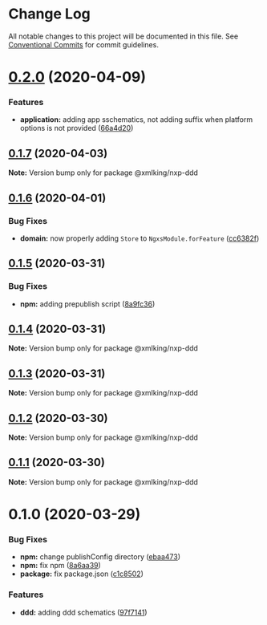 # Change Log

All notable changes to this project will be documented in this file.
See [Conventional Commits](https://conventionalcommits.org) for commit guidelines.

# [0.2.0](https://github.com/xmlking/nxp/compare/@xmlking/nxp-ddd@0.1.7...@xmlking/nxp-ddd@0.2.0) (2020-04-09)


### Features

* **application:** adding app sschematics, not adding suffix when platform options is not provided ([66a4d20](https://github.com/xmlking/nxp/commit/66a4d20cfc00b39c7ae4c582346ba7092a927cd2))





## [0.1.7](https://github.com/xmlking/nxp/compare/@xmlking/nxp-ddd@0.1.6...@xmlking/nxp-ddd@0.1.7) (2020-04-03)

**Note:** Version bump only for package @xmlking/nxp-ddd





## [0.1.6](https://github.com/xmlking/nxp/compare/@xmlking/nxp-ddd@0.1.5...@xmlking/nxp-ddd@0.1.6) (2020-04-01)


### Bug Fixes

* **domain:** now properly adding `Store` to `NgxsModule.forFeature` ([cc6382f](https://github.com/xmlking/nxp/commit/cc6382f6a72a5916555d52781f02c736ec967006))





## [0.1.5](https://github.com/xmlking/nxp/compare/@xmlking/nxp-ddd@0.1.4...@xmlking/nxp-ddd@0.1.5) (2020-03-31)


### Bug Fixes

* **npm:** adding prepublish script ([8a9fc36](https://github.com/xmlking/nxp/commit/8a9fc364aa150013474e665a1ca58c91115ed663))





## [0.1.4](https://github.com/xmlking/nxp/compare/@xmlking/nxp-ddd@0.1.3...@xmlking/nxp-ddd@0.1.4) (2020-03-31)

**Note:** Version bump only for package @xmlking/nxp-ddd





## [0.1.3](https://github.com/xmlking/nxp/compare/@xmlking/nxp-ddd@0.1.2...@xmlking/nxp-ddd@0.1.3) (2020-03-31)

**Note:** Version bump only for package @xmlking/nxp-ddd





## [0.1.2](https://github.com/xmlking/nxp/compare/@xmlking/nxp-ddd@0.1.1...@xmlking/nxp-ddd@0.1.2) (2020-03-30)

**Note:** Version bump only for package @xmlking/nxp-ddd





## [0.1.1](https://github.com/xmlking/nxp/compare/@xmlking/nxp-ddd@0.1.0...@xmlking/nxp-ddd@0.1.1) (2020-03-30)

**Note:** Version bump only for package @xmlking/nxp-ddd





# 0.1.0 (2020-03-29)


### Bug Fixes

* **npm:** change publishConfig directory ([ebaa473](https://github.com/xmlking/nxp/commit/ebaa473ec05505715ff3fa7fd7a9573be9a0f96a))
* **npm:** fix npm ([8a6aa39](https://github.com/xmlking/nxp/commit/8a6aa398dbf80087a2ef868a40c2f5343e8c8533))
* **package:** fix package.json ([c1c8502](https://github.com/xmlking/nxp/commit/c1c8502d662259656220bdb4e6108cc193520f4d))


### Features

* **ddd:** adding ddd schematics ([97f7141](https://github.com/xmlking/nxp/commit/97f7141bab173472f7196310acec8b83a657c52f))
